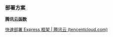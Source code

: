 ### 部署方案

**腾讯云函数**

[快速部署 Express 框架 | 腾讯云 (tencentcloud.com)](https://www.tencentcloud.com/zh/document/product/583/41588)
